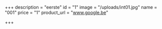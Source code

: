 +++
description = "eerste"
id = "1"
image = "/uploads/int01.jpg"
name = "001"
price = "1"
product_url = "www.google.be"

+++
